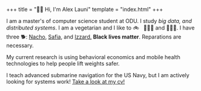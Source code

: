 +++
title = "👋🏻 Hi, I'm Alex Launi"
template = "index.html"
+++

I am a master's of computer science student at ODU.
I study _big data, and distributed systems_.
I am a vegetarian and I like to 🚲 &nbsp; 🏃🏻‍♂️ and 🏋🏻‍♂️.
I have three 🐕: <span class="doglist">
    <a href="#" class="image-rollover" data-filename="nacho.png">Nacho</a>, 
    <a href="#" class="image-rollover" data-filename="safia.png">Safia</a>, and 
    <a href="#" class="image-rollover" data-filename="izzard.png">Izzard.</a>
</span>
**Black lives matter**. Reparations are necessary.

My current research is using behavioral economics and mobile
health technologies to help people lift weights safer.

I teach advanced submarine navigation for the US Navy, but I am actively looking for systems work!
[Take a look at my cv!](https://lamalex.github.io/cv)
